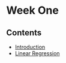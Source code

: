 # Week One

## Contents

* [Introduction](./introduction.md)
* [Linear Regression](./linear-regression.md)
